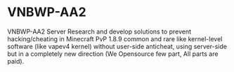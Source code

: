 # VNBWP-AA2
VNBWP-AA2 Server Research and develop solutions to prevent hacking/cheating in Minecraft PvP 1.8.9 common and rare like kernel-level software (like vapev4 kernel) without user-side anticheat, using server-side but in a completely new direction (We Opensource few part, All parts are paid).
